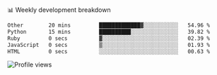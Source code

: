 
📊 Weekly development breakdown
<!--START_SECTION:waka-->

```txt
Other        20 mins         █████████████▓░░░░░░░░░░░   54.96 %
Python       15 mins         ██████████░░░░░░░░░░░░░░░   39.82 %
Ruby         0 secs          ▓░░░░░░░░░░░░░░░░░░░░░░░░   02.39 %
JavaScript   0 secs          ▒░░░░░░░░░░░░░░░░░░░░░░░░   01.93 %
HTML         0 secs          ░░░░░░░░░░░░░░░░░░░░░░░░░   00.63 %
```

<!--END_SECTION:waka-->

<img src="https://gpvc.arturio.dev/iqbalfasri" alt="Profile views"/>
